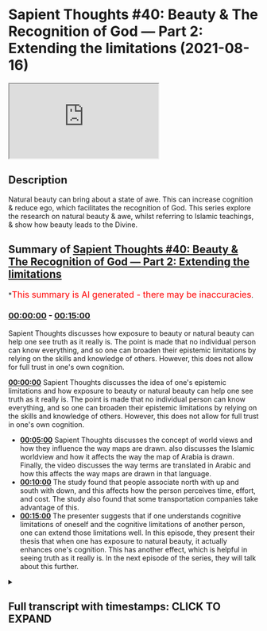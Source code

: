 # Sapient Thoughts #40: Beauty & The Recognition of God — Part 2: Extending the limitations (2021-08-16)

<iframe loading='lazy' src='https://www.youtube.com/embed/sWbZlh0jA4k'></iframe>

## Description

Natural beauty can bring about a state of awe. This can increase cognition & reduce ego, which facilitates the recognition of God. This series explore the research on natural beauty & awe, whilst referring to Islamic teachings, & show how beauty leads to the Divine.

## Summary of [Sapient Thoughts #40: Beauty & The Recognition of God — Part 2: Extending the limitations](https://www.youtube.com/watch?v=sWbZlh0jA4k)

\*<span style="color:red; font-size:125%">This summary is AI generated - there may be inaccuracies</span>.

### [00:00:00](https://www.youtube.com/watch?v=sWbZlh0jA4k\&t=0) - [00:15:00](https://www.youtube.com/watch?v=sWbZlh0jA4k\&t=900)

Sapient Thoughts discusses how exposure to beauty or natural beauty can help one see truth as it really is. The point is made that no individual person can know everything, and so one can broaden their epistemic limitations by relying on the skills and knowledge of others. However, this does not allow for full trust in one's own cognition.

**[00:00:00](https://www.youtube.com/watch?v=sWbZlh0jA4k\&t=0)**  Sapient Thoughts discusses the idea of one's epistemic limitations and how exposure to beauty or natural beauty can help one see truth as it really is. The point is made that no individual person can know everything, and so one can broaden their epistemic limitations by relying on the skills and knowledge of others. However, this does not allow for full trust in one's own cognition.

*   **[00:05:00](https://www.youtube.com/watch?v=sWbZlh0jA4k\&t=300)**  Sapient Thoughts discusses the concept of world views and how they influence the way maps are drawn.  also discusses the Islamic worldview and how it affects the way the map of Arabia is drawn. Finally, the video discusses the way terms are translated in Arabic and how this affects the way maps are drawn in that language.
*   **[00:10:00](https://www.youtube.com/watch?v=sWbZlh0jA4k\&t=600)** The study found that people associate north with up and south with down, and this affects how the person perceives time, effort, and cost. The study also found that some transportation companies take advantage of this.
*   **[00:15:00](https://www.youtube.com/watch?v=sWbZlh0jA4k\&t=900)** The presenter suggests that if one understands cognitive limitations of oneself and the cognitive limitations of another person, one can extend those limitations well. In this episode, they present their thesis that when one has exposure to natural beauty, it actually enhances one's cognition. This has another effect, which is helpful in seeing truth as it really is. In the next episode of the series, they will talk about this further.

<details><summary><h2>Full transcript with timestamps: CLICK TO EXPAND</h2></summary>

[0:00:02](https://youtu.be/sWbZlh0jA4k?t=2) \[Music]\
[0:00:16](https://youtu.be/sWbZlh0jA4k?t=16) brothers and sisters welcome to another\
[0:00:18](https://youtu.be/sWbZlh0jA4k?t=18) episode of sapient thoughts where we\
[0:00:21](https://youtu.be/sWbZlh0jA4k?t=21) discuss theo philosophical issues where\
[0:00:23](https://youtu.be/sWbZlh0jA4k?t=23) we answer\
[0:00:25](https://youtu.be/sWbZlh0jA4k?t=25) contentions against islam and where we\
[0:00:27](https://youtu.be/sWbZlh0jA4k?t=27) provide a robust case for the veracity\
[0:00:30](https://youtu.be/sWbZlh0jA4k?t=30) of islam in today's episode we're going\
[0:00:32](https://youtu.be/sWbZlh0jA4k?t=32) to be continuing our multi-part series\
[0:00:34](https://youtu.be/sWbZlh0jA4k?t=34) on beauty and the recognition of god\
[0:00:37](https://youtu.be/sWbZlh0jA4k?t=37) now in the last episode we had discussed\
[0:00:40](https://youtu.be/sWbZlh0jA4k?t=40) the idea of a person individuals\
[0:00:43](https://youtu.be/sWbZlh0jA4k?t=43) cognitive limitations and we discussed a\
[0:00:47](https://youtu.be/sWbZlh0jA4k?t=47) few things related to that we discussed\
[0:00:48](https://youtu.be/sWbZlh0jA4k?t=48) how one's environment\
[0:00:50](https://youtu.be/sWbZlh0jA4k?t=50) where one lives or what the surroundings\
[0:00:52](https://youtu.be/sWbZlh0jA4k?t=52) of a person may be\
[0:00:54](https://youtu.be/sWbZlh0jA4k?t=54) can actually have an impact on their\
[0:00:57](https://youtu.be/sWbZlh0jA4k?t=57) cognition in other words it could lead\
[0:00:59](https://youtu.be/sWbZlh0jA4k?t=59) to a type of cognitive bias\
[0:01:01](https://youtu.be/sWbZlh0jA4k?t=61) so with that said\
[0:01:03](https://youtu.be/sWbZlh0jA4k?t=63) the other question one could ask related\
[0:01:06](https://youtu.be/sWbZlh0jA4k?t=66) to that is that how do we transcend that\
[0:01:08](https://youtu.be/sWbZlh0jA4k?t=68) cognitive bias\
[0:01:09](https://youtu.be/sWbZlh0jA4k?t=69) and if there are limitations if there\
[0:01:12](https://youtu.be/sWbZlh0jA4k?t=72) are epistemic limitations one has how do\
[0:01:14](https://youtu.be/sWbZlh0jA4k?t=74) we\
[0:01:15](https://youtu.be/sWbZlh0jA4k?t=75) broaden our epistemic limitations such\
[0:01:18](https://youtu.be/sWbZlh0jA4k?t=78) that we're able to have a wider\
[0:01:20](https://youtu.be/sWbZlh0jA4k?t=80) epistemic sphere\
[0:01:22](https://youtu.be/sWbZlh0jA4k?t=82) and one answer to that question would be\
[0:01:24](https://youtu.be/sWbZlh0jA4k?t=84) to take information from other people so\
[0:01:27](https://youtu.be/sWbZlh0jA4k?t=87) if indeed we have cognitive limitations\
[0:01:29](https://youtu.be/sWbZlh0jA4k?t=89) and cognitive biases then perhaps we can\
[0:01:31](https://youtu.be/sWbZlh0jA4k?t=91) rely on others for information and\
[0:01:35](https://youtu.be/sWbZlh0jA4k?t=95) skills and knowledge and things like\
[0:01:37](https://youtu.be/sWbZlh0jA4k?t=97) that\
[0:01:38](https://youtu.be/sWbZlh0jA4k?t=98) and to highlight this point there's a\
[0:01:40](https://youtu.be/sWbZlh0jA4k?t=100) statement from elizabeth fricker who is\
[0:01:42](https://youtu.be/sWbZlh0jA4k?t=102) a philosopher and researcher at oxford\
[0:01:44](https://youtu.be/sWbZlh0jA4k?t=104) university i believe and she writes\
[0:01:47](https://youtu.be/sWbZlh0jA4k?t=107) about\
[0:01:48](https://youtu.be/sWbZlh0jA4k?t=108) this concept of extending one's\
[0:01:50](https://youtu.be/sWbZlh0jA4k?t=110) epistemic limitations and she says it\
[0:01:52](https://youtu.be/sWbZlh0jA4k?t=112) should be immediately obvious\
[0:01:54](https://youtu.be/sWbZlh0jA4k?t=114) that in the conditions of modern life we\
[0:01:56](https://youtu.be/sWbZlh0jA4k?t=116) rely hugely on the epistemic and\
[0:01:59](https://youtu.be/sWbZlh0jA4k?t=119) practical skills of others for example i\
[0:02:02](https://youtu.be/sWbZlh0jA4k?t=122) allow my car mechanic to find out what\
[0:02:04](https://youtu.be/sWbZlh0jA4k?t=124) is at fault with my car when it won't\
[0:02:07](https://youtu.be/sWbZlh0jA4k?t=127) start\
[0:02:08](https://youtu.be/sWbZlh0jA4k?t=128) and\
[0:02:09](https://youtu.be/sWbZlh0jA4k?t=129) i then proceed to ask him or her to fix\
[0:02:12](https://youtu.be/sWbZlh0jA4k?t=132) it for me and one relies on one's doctor\
[0:02:15](https://youtu.be/sWbZlh0jA4k?t=135) to use information from symptoms and\
[0:02:17](https://youtu.be/sWbZlh0jA4k?t=137) medical tests to diagnose what is wrong\
[0:02:20](https://youtu.be/sWbZlh0jA4k?t=140) with one and then to prescribe an\
[0:02:22](https://youtu.be/sWbZlh0jA4k?t=142) appropriate treatment\
[0:02:23](https://youtu.be/sWbZlh0jA4k?t=143) now the point here is that no individual\
[0:02:27](https://youtu.be/sWbZlh0jA4k?t=147) person can gather knowledge about every\
[0:02:30](https://youtu.be/sWbZlh0jA4k?t=150) single field that one may need and so\
[0:02:32](https://youtu.be/sWbZlh0jA4k?t=152) thus one relies on the skills and\
[0:02:34](https://youtu.be/sWbZlh0jA4k?t=154) knowledge of others\
[0:02:37](https://youtu.be/sWbZlh0jA4k?t=157) and hence that epistemic limitation can\
[0:02:40](https://youtu.be/sWbZlh0jA4k?t=160) be extended\
[0:02:42](https://youtu.be/sWbZlh0jA4k?t=162) and indeed it is extended because we\
[0:02:44](https://youtu.be/sWbZlh0jA4k?t=164) rely on doctors we rely on pilots to fly\
[0:02:46](https://youtu.be/sWbZlh0jA4k?t=166) planes and all of those areas of\
[0:02:48](https://youtu.be/sWbZlh0jA4k?t=168) information that we don't have or those\
[0:02:50](https://youtu.be/sWbZlh0jA4k?t=170) skills that we don't have we rely on the\
[0:02:53](https://youtu.be/sWbZlh0jA4k?t=173) information and knowledge and skills of\
[0:02:55](https://youtu.be/sWbZlh0jA4k?t=175) others\
[0:02:56](https://youtu.be/sWbZlh0jA4k?t=176) now that's fine\
[0:02:57](https://youtu.be/sWbZlh0jA4k?t=177) but coming back to my original thesis\
[0:03:00](https://youtu.be/sWbZlh0jA4k?t=180) and that was\
[0:03:01](https://youtu.be/sWbZlh0jA4k?t=181) that if\
[0:03:03](https://youtu.be/sWbZlh0jA4k?t=183) a person\
[0:03:04](https://youtu.be/sWbZlh0jA4k?t=184) is engaged or if a person would like to\
[0:03:08](https://youtu.be/sWbZlh0jA4k?t=188) know truth as it really is\
[0:03:11](https://youtu.be/sWbZlh0jA4k?t=191) how could they do that well the thesis\
[0:03:12](https://youtu.be/sWbZlh0jA4k?t=192) that i put forth is that if a person\
[0:03:14](https://youtu.be/sWbZlh0jA4k?t=194) wants to know truth as it really is an\
[0:03:16](https://youtu.be/sWbZlh0jA4k?t=196) exposure to beauty or natural beauty\
[0:03:20](https://youtu.be/sWbZlh0jA4k?t=200) can\
[0:03:21](https://youtu.be/sWbZlh0jA4k?t=201) cause a person to allow a person to see\
[0:03:23](https://youtu.be/sWbZlh0jA4k?t=203) truth as it really is\
[0:03:25](https://youtu.be/sWbZlh0jA4k?t=205) that being the case we understand we\
[0:03:27](https://youtu.be/sWbZlh0jA4k?t=207) have cognitive limitations so perhaps\
[0:03:29](https://youtu.be/sWbZlh0jA4k?t=209) one could say well i can't fully 100\
[0:03:33](https://youtu.be/sWbZlh0jA4k?t=213) trust my cognition my own individual\
[0:03:35](https://youtu.be/sWbZlh0jA4k?t=215) cognitive abilities\
[0:03:36](https://youtu.be/sWbZlh0jA4k?t=216) so then therefore if i want to see truth\
[0:03:38](https://youtu.be/sWbZlh0jA4k?t=218) as it really is\
[0:03:40](https://youtu.be/sWbZlh0jA4k?t=220) can i just trust the cognitive abilities\
[0:03:42](https://youtu.be/sWbZlh0jA4k?t=222) of others and the knowledge and skills\
[0:03:44](https://youtu.be/sWbZlh0jA4k?t=224) of others well that's what we wanted to\
[0:03:46](https://youtu.be/sWbZlh0jA4k?t=226) discuss in today's episode is that what\
[0:03:48](https://youtu.be/sWbZlh0jA4k?t=228) we want to see is that even though our\
[0:03:51](https://youtu.be/sWbZlh0jA4k?t=231) epistemic limitations can be can be\
[0:03:54](https://youtu.be/sWbZlh0jA4k?t=234) widened or our epistemic borders can be\
[0:03:56](https://youtu.be/sWbZlh0jA4k?t=236) broadened can be widened because of the\
[0:04:00](https://youtu.be/sWbZlh0jA4k?t=240) skills and knowledge and\
[0:04:02](https://youtu.be/sWbZlh0jA4k?t=242) and and cognitive abilities of abilities\
[0:04:04](https://youtu.be/sWbZlh0jA4k?t=244) of others\
[0:04:05](https://youtu.be/sWbZlh0jA4k?t=245) that also doesn't will not allow us to\
[0:04:08](https://youtu.be/sWbZlh0jA4k?t=248) see truth as it really is\
[0:04:09](https://youtu.be/sWbZlh0jA4k?t=249) in some sort of absolute fashion\
[0:04:12](https://youtu.be/sWbZlh0jA4k?t=252) so let's highlight this point\
[0:04:13](https://youtu.be/sWbZlh0jA4k?t=253) specifically\
[0:04:14](https://youtu.be/sWbZlh0jA4k?t=254) um when most people think about a map of\
[0:04:17](https://youtu.be/sWbZlh0jA4k?t=257) the world\
[0:04:18](https://youtu.be/sWbZlh0jA4k?t=258) they usually see a map where you have\
[0:04:20](https://youtu.be/sWbZlh0jA4k?t=260) north america and south america you have\
[0:04:22](https://youtu.be/sWbZlh0jA4k?t=262) europe and asia and then below that if\
[0:04:25](https://youtu.be/sWbZlh0jA4k?t=265) we're looking at vertical positioning\
[0:04:27](https://youtu.be/sWbZlh0jA4k?t=267) you have\
[0:04:28](https://youtu.be/sWbZlh0jA4k?t=268) africa parts of africa\
[0:04:30](https://youtu.be/sWbZlh0jA4k?t=270) that are below the equator australia\
[0:04:32](https://youtu.be/sWbZlh0jA4k?t=272) being built equator new zealand etc\
[0:04:34](https://youtu.be/sWbZlh0jA4k?t=274) this is the map as we generally see it\
[0:04:36](https://youtu.be/sWbZlh0jA4k?t=276) and it can be traced back to ptolemy\
[0:04:39](https://youtu.be/sWbZlh0jA4k?t=279) and ptolemy when he first drew this drew\
[0:04:42](https://youtu.be/sWbZlh0jA4k?t=282) the map of the world as it was known in\
[0:04:44](https://youtu.be/sWbZlh0jA4k?t=284) his day drew europe on top\
[0:04:47](https://youtu.be/sWbZlh0jA4k?t=287) and drew\
[0:04:48](https://youtu.be/sWbZlh0jA4k?t=288) africa or the known parts of the world\
[0:04:51](https://youtu.be/sWbZlh0jA4k?t=291) of africa at that time on the bottom\
[0:04:53](https://youtu.be/sWbZlh0jA4k?t=293) now the thing is we may and we may think\
[0:04:56](https://youtu.be/sWbZlh0jA4k?t=296) that okay well this is just how the the\
[0:04:58](https://youtu.be/sWbZlh0jA4k?t=298) map of the world was drawn there was no\
[0:04:59](https://youtu.be/sWbZlh0jA4k?t=299) sort of there's no sort of bias in this\
[0:05:02](https://youtu.be/sWbZlh0jA4k?t=302) but when we compare ptolemy's map\
[0:05:05](https://youtu.be/sWbZlh0jA4k?t=305) to other cartographers for instance when\
[0:05:08](https://youtu.be/sWbZlh0jA4k?t=308) we look at the 12th century cartographer\
[0:05:11](https://youtu.be/sWbZlh0jA4k?t=311) by the name of muhammad al-adrisi\
[0:05:13](https://youtu.be/sWbZlh0jA4k?t=313) we see that when he drew his map he in\
[0:05:16](https://youtu.be/sWbZlh0jA4k?t=316) fact put\
[0:05:17](https://youtu.be/sWbZlh0jA4k?t=317) africa on the top of the map and put and\
[0:05:21](https://youtu.be/sWbZlh0jA4k?t=321) placed europe on the bottom of the map\
[0:05:24](https://youtu.be/sWbZlh0jA4k?t=324) now\
[0:05:25](https://youtu.be/sWbZlh0jA4k?t=325) one may ask well which map then is\
[0:05:27](https://youtu.be/sWbZlh0jA4k?t=327) correct\
[0:05:28](https://youtu.be/sWbZlh0jA4k?t=328) would it be\
[0:05:29](https://youtu.be/sWbZlh0jA4k?t=329) you know europe on the bottom and africa\
[0:05:32](https://youtu.be/sWbZlh0jA4k?t=332) on top if we're talking about vertical\
[0:05:34](https://youtu.be/sWbZlh0jA4k?t=334) positioning or would it be the maps as\
[0:05:37](https://youtu.be/sWbZlh0jA4k?t=337) we know them today which as i mentioned\
[0:05:39](https://youtu.be/sWbZlh0jA4k?t=339) can be traced back to ptolemy where\
[0:05:41](https://youtu.be/sWbZlh0jA4k?t=341) europe is on top and africa is on the\
[0:05:43](https://youtu.be/sWbZlh0jA4k?t=343) bottom and of course north america south\
[0:05:44](https://youtu.be/sWbZlh0jA4k?t=344) america and so on\
[0:05:46](https://youtu.be/sWbZlh0jA4k?t=346) which map is correct well the reality is\
[0:05:49](https://youtu.be/sWbZlh0jA4k?t=349) neither map can said to be objectively\
[0:05:51](https://youtu.be/sWbZlh0jA4k?t=351) correct because if one was to travel to\
[0:05:54](https://youtu.be/sWbZlh0jA4k?t=354) outer space there's no sort of anchoring\
[0:05:57](https://youtu.be/sWbZlh0jA4k?t=357) point and there's no sort of positioning\
[0:05:59](https://youtu.be/sWbZlh0jA4k?t=359) vertical positioning whereby one could\
[0:06:01](https://youtu.be/sWbZlh0jA4k?t=361) make a judgment call in other words\
[0:06:03](https://youtu.be/sWbZlh0jA4k?t=363) imagine if you're in outer space\
[0:06:05](https://youtu.be/sWbZlh0jA4k?t=365) uh because there's no sort of\
[0:06:07](https://youtu.be/sWbZlh0jA4k?t=367) positioning there's no anchoring for you\
[0:06:09](https://youtu.be/sWbZlh0jA4k?t=369) you could see you know you could see\
[0:06:11](https://youtu.be/sWbZlh0jA4k?t=371) europe on top and africa and bottom but\
[0:06:13](https://youtu.be/sWbZlh0jA4k?t=373) again because of lack of gravity and\
[0:06:15](https://youtu.be/sWbZlh0jA4k?t=375) things like that you could very well\
[0:06:17](https://youtu.be/sWbZlh0jA4k?t=377) think it completely normal to see africa\
[0:06:19](https://youtu.be/sWbZlh0jA4k?t=379) on top and europe on the bottom when\
[0:06:21](https://youtu.be/sWbZlh0jA4k?t=381) we're talking about vertical positioning\
[0:06:23](https://youtu.be/sWbZlh0jA4k?t=383) so there is no anchorage point\
[0:06:25](https://youtu.be/sWbZlh0jA4k?t=385) so why did ptolemy draw his map the way\
[0:06:28](https://youtu.be/sWbZlh0jA4k?t=388) he did and mohammed al-adrisi draw his\
[0:06:30](https://youtu.be/sWbZlh0jA4k?t=390) map the way he did well one reason that\
[0:06:32](https://youtu.be/sWbZlh0jA4k?t=392) we may put forth is that the maps were\
[0:06:36](https://youtu.be/sWbZlh0jA4k?t=396) drawn based on one's world view\
[0:06:39](https://youtu.be/sWbZlh0jA4k?t=399) now if you have not yet seen the\
[0:06:41](https://youtu.be/sWbZlh0jA4k?t=401) episodes where we discussed world views\
[0:06:43](https://youtu.be/sWbZlh0jA4k?t=403) i highly recommend you check out that\
[0:06:45](https://youtu.be/sWbZlh0jA4k?t=405) sapient thought series on world views\
[0:06:48](https://youtu.be/sWbZlh0jA4k?t=408) and the fitrah now that being said we\
[0:06:51](https://youtu.be/sWbZlh0jA4k?t=411) could assume that this is based on one's\
[0:06:52](https://youtu.be/sWbZlh0jA4k?t=412) world view perhaps ptolemy when he was\
[0:06:56](https://youtu.be/sWbZlh0jA4k?t=416) drawing his map the known world at the\
[0:06:59](https://youtu.be/sWbZlh0jA4k?t=419) time or the known civilized world at the\
[0:07:00](https://youtu.be/sWbZlh0jA4k?t=420) time was indeed europe everything beyond\
[0:07:03](https://youtu.be/sWbZlh0jA4k?t=423) europe may have been considered less\
[0:07:05](https://youtu.be/sWbZlh0jA4k?t=425) civilized and thus when we're talking\
[0:07:06](https://youtu.be/sWbZlh0jA4k?t=426) about vertical positioning perhaps\
[0:07:08](https://youtu.be/sWbZlh0jA4k?t=428) there's also the idea that something\
[0:07:10](https://youtu.be/sWbZlh0jA4k?t=430) that's on top is higher and better and\
[0:07:13](https://youtu.be/sWbZlh0jA4k?t=433) superior whereas something on the bottom\
[0:07:16](https://youtu.be/sWbZlh0jA4k?t=436) i.e that which is less civilized is of a\
[0:07:18](https://youtu.be/sWbZlh0jA4k?t=438) lower value is you know less than and so\
[0:07:21](https://youtu.be/sWbZlh0jA4k?t=441) you have this vertical positioning which\
[0:07:23](https://youtu.be/sWbZlh0jA4k?t=443) has this significance in terms of\
[0:07:25](https://youtu.be/sWbZlh0jA4k?t=445) superiority and perhaps this may be the\
[0:07:27](https://youtu.be/sWbZlh0jA4k?t=447) reason why now when we come to\
[0:07:29](https://youtu.be/sWbZlh0jA4k?t=449) muhammadan map\
[0:07:30](https://youtu.be/sWbZlh0jA4k?t=450) we may assume the same thing perhaps\
[0:07:33](https://youtu.be/sWbZlh0jA4k?t=453) because of muhammad al-idris world view\
[0:07:36](https://youtu.be/sWbZlh0jA4k?t=456) and when he was drawing a map he\
[0:07:38](https://youtu.be/sWbZlh0jA4k?t=458) understood because he's coming from\
[0:07:39](https://youtu.be/sWbZlh0jA4k?t=459) islamic worldview islam to be superior\
[0:07:42](https://youtu.be/sWbZlh0jA4k?t=462) and therefore the arabian peninsula and\
[0:07:45](https://youtu.be/sWbZlh0jA4k?t=465) africa to be drawn on top with mecca and\
[0:07:47](https://youtu.be/sWbZlh0jA4k?t=467) medina to be drawn on top and\
[0:07:50](https://youtu.be/sWbZlh0jA4k?t=470) europe to be drawn on the bottom this is\
[0:07:51](https://youtu.be/sWbZlh0jA4k?t=471) one reason why the map may be drawn in\
[0:07:54](https://youtu.be/sWbZlh0jA4k?t=474) this way or why muhammad al-adrisi may\
[0:07:57](https://youtu.be/sWbZlh0jA4k?t=477) have drawn the map in this way but yet\
[0:07:59](https://youtu.be/sWbZlh0jA4k?t=479) another aspect of muhammad world view\
[0:08:02](https://youtu.be/sWbZlh0jA4k?t=482) that can be considered or can be taken\
[0:08:04](https://youtu.be/sWbZlh0jA4k?t=484) into consideration\
[0:08:05](https://youtu.be/sWbZlh0jA4k?t=485) is that indeed he comes from an islamic\
[0:08:08](https://youtu.be/sWbZlh0jA4k?t=488) worldview that being said when you look\
[0:08:10](https://youtu.be/sWbZlh0jA4k?t=490) at the map that muhammad adrisi drew\
[0:08:13](https://youtu.be/sWbZlh0jA4k?t=493) there's a couple of interesting features\
[0:08:15](https://youtu.be/sWbZlh0jA4k?t=495) one of those features\
[0:08:17](https://youtu.be/sWbZlh0jA4k?t=497) is that when you look at the vertical\
[0:08:19](https://youtu.be/sWbZlh0jA4k?t=499) positioning in comparison to the\
[0:08:21](https://youtu.be/sWbZlh0jA4k?t=501) cardinal direction\
[0:08:23](https://youtu.be/sWbZlh0jA4k?t=503) so when we're talking about vertical\
[0:08:25](https://youtu.be/sWbZlh0jA4k?t=505) positioning we're talking about up and\
[0:08:27](https://youtu.be/sWbZlh0jA4k?t=507) down when we're talking about cardinal\
[0:08:29](https://youtu.be/sWbZlh0jA4k?t=509) positioning we're talking about north\
[0:08:31](https://youtu.be/sWbZlh0jA4k?t=511) south east west\
[0:08:32](https://youtu.be/sWbZlh0jA4k?t=512) so in the map that mohammed al-adrisi\
[0:08:35](https://youtu.be/sWbZlh0jA4k?t=515) drew it's interesting that the term for\
[0:08:38](https://youtu.be/sWbZlh0jA4k?t=518) south\
[0:08:39](https://youtu.be/sWbZlh0jA4k?t=519) he placed on top\
[0:08:41](https://youtu.be/sWbZlh0jA4k?t=521) so junob\
[0:08:42](https://youtu.be/sWbZlh0jA4k?t=522) the plate the term for north which is\
[0:08:44](https://youtu.be/sWbZlh0jA4k?t=524) shimad he placed on the bottom\
[0:08:47](https://youtu.be/sWbZlh0jA4k?t=527) and the term for east is on the left and\
[0:08:49](https://youtu.be/sWbZlh0jA4k?t=529) the term for west is on the right\
[0:08:52](https://youtu.be/sWbZlh0jA4k?t=532) now\
[0:08:52](https://youtu.be/sWbZlh0jA4k?t=532) so it's not only the idea of a map being\
[0:08:55](https://youtu.be/sWbZlh0jA4k?t=535) drawn let's say with africa on top and\
[0:08:58](https://youtu.be/sWbZlh0jA4k?t=538) and and and the raven peninsula on top\
[0:09:00](https://youtu.be/sWbZlh0jA4k?t=540) and europe on the bottom but even the\
[0:09:02](https://youtu.be/sWbZlh0jA4k?t=542) cardinal direction has been drawn\
[0:09:04](https://youtu.be/sWbZlh0jA4k?t=544) differently or has been labeled\
[0:09:06](https://youtu.be/sWbZlh0jA4k?t=546) differently\
[0:09:07](https://youtu.be/sWbZlh0jA4k?t=547) so one of the reasons we may put forth\
[0:09:10](https://youtu.be/sWbZlh0jA4k?t=550) is that in the islamic framework or in\
[0:09:12](https://youtu.be/sWbZlh0jA4k?t=552) the islamic tradition islamic paradigm\
[0:09:14](https://youtu.be/sWbZlh0jA4k?t=554) there is the concept of the prayer\
[0:09:17](https://youtu.be/sWbZlh0jA4k?t=557) and the prayer timings are dependent\
[0:09:19](https://youtu.be/sWbZlh0jA4k?t=559) upon the son and so when one is looking\
[0:09:22](https://youtu.be/sWbZlh0jA4k?t=562) at the sun one may start off in the\
[0:09:25](https://youtu.be/sWbZlh0jA4k?t=565) morning time by\
[0:09:27](https://youtu.be/sWbZlh0jA4k?t=567) looking or gazing east and so if one is\
[0:09:29](https://youtu.be/sWbZlh0jA4k?t=569) looking at the sun it's rising from\
[0:09:31](https://youtu.be/sWbZlh0jA4k?t=571) there they understand that this would be\
[0:09:32](https://youtu.be/sWbZlh0jA4k?t=572) the east where it sets\
[0:09:35](https://youtu.be/sWbZlh0jA4k?t=575) right where that's setting would be west\
[0:09:38](https://youtu.be/sWbZlh0jA4k?t=578) in terms in the english language so we\
[0:09:39](https://youtu.be/sWbZlh0jA4k?t=579) have these two terms that are very clear\
[0:09:42](https://youtu.be/sWbZlh0jA4k?t=582) now the thing is what about terms on the\
[0:09:44](https://youtu.be/sWbZlh0jA4k?t=584) the right and the left\
[0:09:46](https://youtu.be/sWbZlh0jA4k?t=586) so the term that we have for south\
[0:09:49](https://youtu.be/sWbZlh0jA4k?t=589) is janub the term we have for north is\
[0:09:52](https://youtu.be/sWbZlh0jA4k?t=592) shimal\
[0:09:53](https://youtu.be/sWbZlh0jA4k?t=593) well we know that the term for left in\
[0:09:56](https://youtu.be/sWbZlh0jA4k?t=596) the arabic language you can say that\
[0:09:58](https://youtu.be/sWbZlh0jA4k?t=598) that is also shima for instance there's\
[0:10:00](https://youtu.be/sWbZlh0jA4k?t=600) a hadith of the prophet sallallahu\
[0:10:02](https://youtu.be/sWbZlh0jA4k?t=602) alaihi\
[0:10:09](https://youtu.be/sWbZlh0jA4k?t=609) do not eat with your left hand for\
[0:10:11](https://youtu.be/sWbZlh0jA4k?t=611) indeed shaytan eats with his left hand\
[0:10:13](https://youtu.be/sWbZlh0jA4k?t=613) the term for left hand here or left is\
[0:10:16](https://youtu.be/sWbZlh0jA4k?t=616) shimad\
[0:10:17](https://youtu.be/sWbZlh0jA4k?t=617) so\
[0:10:18](https://youtu.be/sWbZlh0jA4k?t=618) left would be shimal north and the the\
[0:10:20](https://youtu.be/sWbZlh0jA4k?t=620) on the right would be genu or the south\
[0:10:23](https://youtu.be/sWbZlh0jA4k?t=623) so when he is drawing the map\
[0:10:25](https://youtu.be/sWbZlh0jA4k?t=625) you have one element of the positioning\
[0:10:27](https://youtu.be/sWbZlh0jA4k?t=627) of the sun based on the idea of the\
[0:10:30](https://youtu.be/sWbZlh0jA4k?t=630) prayers and the prayer timings and how\
[0:10:31](https://youtu.be/sWbZlh0jA4k?t=631) we understand the sun and so muhammad\
[0:10:34](https://youtu.be/sWbZlh0jA4k?t=634) al-adrisi's worldview is going to have\
[0:10:36](https://youtu.be/sWbZlh0jA4k?t=636) an impact on how he's drawing the map\
[0:10:38](https://youtu.be/sWbZlh0jA4k?t=638) not only in terms of vertical\
[0:10:40](https://youtu.be/sWbZlh0jA4k?t=640) positioning but also in terms of\
[0:10:42](https://youtu.be/sWbZlh0jA4k?t=642) cardinal direction\
[0:10:43](https://youtu.be/sWbZlh0jA4k?t=643) all of that is based on a person's world\
[0:10:46](https://youtu.be/sWbZlh0jA4k?t=646) view and so therefore\
[0:10:48](https://youtu.be/sWbZlh0jA4k?t=648) there's no sort of objective right and\
[0:10:50](https://youtu.be/sWbZlh0jA4k?t=650) wrong but it's based on the person's\
[0:10:53](https://youtu.be/sWbZlh0jA4k?t=653) world view and from one perspective one\
[0:10:55](https://youtu.be/sWbZlh0jA4k?t=655) would say that that has that's based on\
[0:10:57](https://youtu.be/sWbZlh0jA4k?t=657) a an assumption or a philosophical\
[0:11:00](https://youtu.be/sWbZlh0jA4k?t=660) assumption or or a first principle if\
[0:11:02](https://youtu.be/sWbZlh0jA4k?t=662) you remember from what we had discussed\
[0:11:05](https://youtu.be/sWbZlh0jA4k?t=665) on in the in the in the series or the\
[0:11:07](https://youtu.be/sWbZlh0jA4k?t=667) episodes on world views and the fitra\
[0:11:10](https://youtu.be/sWbZlh0jA4k?t=670) now you may ask\
[0:11:12](https://youtu.be/sWbZlh0jA4k?t=672) well so what\
[0:11:13](https://youtu.be/sWbZlh0jA4k?t=673) i mean it's just a map right i mean does\
[0:11:14](https://youtu.be/sWbZlh0jA4k?t=674) it really have any sort of consequences\
[0:11:17](https://youtu.be/sWbZlh0jA4k?t=677) and the thing is there's actually real\
[0:11:19](https://youtu.be/sWbZlh0jA4k?t=679) world consequences to having uh such a\
[0:11:23](https://youtu.be/sWbZlh0jA4k?t=683) to relying upon a certain map over\
[0:11:25](https://youtu.be/sWbZlh0jA4k?t=685) another there was a study that was done\
[0:11:27](https://youtu.be/sWbZlh0jA4k?t=687) that's called on southbound ease and\
[0:11:29](https://youtu.be/sWbZlh0jA4k?t=689) northbound fees\
[0:11:31](https://youtu.be/sWbZlh0jA4k?t=691) literal consequences of the metaphoric\
[0:11:33](https://youtu.be/sWbZlh0jA4k?t=693) link between vertical position and\
[0:11:35](https://youtu.be/sWbZlh0jA4k?t=695) cardinal direction and this was a study\
[0:11:37](https://youtu.be/sWbZlh0jA4k?t=697) that was done by\
[0:11:38](https://youtu.be/sWbZlh0jA4k?t=698) nelson simmons in 2009\
[0:11:41](https://youtu.be/sWbZlh0jA4k?t=701) and what they did in this study is that\
[0:11:43](https://youtu.be/sWbZlh0jA4k?t=703) they were trying to\
[0:11:45](https://youtu.be/sWbZlh0jA4k?t=705) see\
[0:11:46](https://youtu.be/sWbZlh0jA4k?t=706) that within\
[0:11:48](https://youtu.be/sWbZlh0jA4k?t=708) human perception\
[0:11:49](https://youtu.be/sWbZlh0jA4k?t=709) do they\
[0:11:51](https://youtu.be/sWbZlh0jA4k?t=711) how do they feel when it comes to\
[0:11:52](https://youtu.be/sWbZlh0jA4k?t=712) vertical positioning\
[0:11:54](https://youtu.be/sWbZlh0jA4k?t=714) in the sense that do they consider\
[0:11:56](https://youtu.be/sWbZlh0jA4k?t=716) something up\
[0:11:57](https://youtu.be/sWbZlh0jA4k?t=717) and going in that direction to be more\
[0:11:59](https://youtu.be/sWbZlh0jA4k?t=719) difficult\
[0:12:00](https://youtu.be/sWbZlh0jA4k?t=720) as opposed to going down right and so\
[0:12:03](https://youtu.be/sWbZlh0jA4k?t=723) remember vertical positioning here\
[0:12:05](https://youtu.be/sWbZlh0jA4k?t=725) related to cardinal direction\
[0:12:07](https://youtu.be/sWbZlh0jA4k?t=727) cardinal direction north south vertical\
[0:12:09](https://youtu.be/sWbZlh0jA4k?t=729) perception up down\
[0:12:10](https://youtu.be/sWbZlh0jA4k?t=730) like there's there is there may be a\
[0:12:12](https://youtu.be/sWbZlh0jA4k?t=732) perception that a person thinking if i'm\
[0:12:14](https://youtu.be/sWbZlh0jA4k?t=734) going north i'm going up\
[0:12:16](https://youtu.be/sWbZlh0jA4k?t=736) and so therefore going up may seem\
[0:12:19](https://youtu.be/sWbZlh0jA4k?t=739) harder again they talk about metaphoric\
[0:12:21](https://youtu.be/sWbZlh0jA4k?t=741) link right and going south may seem\
[0:12:23](https://youtu.be/sWbZlh0jA4k?t=743) easier it's kind of like thinking about\
[0:12:24](https://youtu.be/sWbZlh0jA4k?t=744) going uphill versus downhill when in\
[0:12:27](https://youtu.be/sWbZlh0jA4k?t=747) reality\
[0:12:28](https://youtu.be/sWbZlh0jA4k?t=748) you know you're not really going uphill\
[0:12:29](https://youtu.be/sWbZlh0jA4k?t=749) or downhill per se by just by going\
[0:12:31](https://youtu.be/sWbZlh0jA4k?t=751) north and south so they wanted to put\
[0:12:33](https://youtu.be/sWbZlh0jA4k?t=753) this to the test and they came to some\
[0:12:34](https://youtu.be/sWbZlh0jA4k?t=754) conclusions with their study\
[0:12:36](https://youtu.be/sWbZlh0jA4k?t=756) they said in in one one part of their\
[0:12:39](https://youtu.be/sWbZlh0jA4k?t=759) study said we reported seven studies\
[0:12:42](https://youtu.be/sWbZlh0jA4k?t=762) that demonstrate that the metaphoric\
[0:12:44](https://youtu.be/sWbZlh0jA4k?t=764) association between cardinal direction\
[0:12:47](https://youtu.be/sWbZlh0jA4k?t=767) and vertical position is pervasive and\
[0:12:50](https://youtu.be/sWbZlh0jA4k?t=770) consequential\
[0:12:51](https://youtu.be/sWbZlh0jA4k?t=771) indeed information about cardinal\
[0:12:53](https://youtu.be/sWbZlh0jA4k?t=773) direction can affect consumers judgment\
[0:12:56](https://youtu.be/sWbZlh0jA4k?t=776) of time\
[0:12:58](https://youtu.be/sWbZlh0jA4k?t=778) effort and cost\
[0:12:59](https://youtu.be/sWbZlh0jA4k?t=779) specifically because they associate\
[0:13:01](https://youtu.be/sWbZlh0jA4k?t=781) north with up and south with down\
[0:13:04](https://youtu.be/sWbZlh0jA4k?t=784) consumers expect northbound travel to be\
[0:13:07](https://youtu.be/sWbZlh0jA4k?t=787) more time consuming\
[0:13:09](https://youtu.be/sWbZlh0jA4k?t=789) less convenient and costlier than\
[0:13:12](https://youtu.be/sWbZlh0jA4k?t=792) southbound travel now of course as the\
[0:13:14](https://youtu.be/sWbZlh0jA4k?t=794) study goes on\
[0:13:16](https://youtu.be/sWbZlh0jA4k?t=796) there was uh\
[0:13:17](https://youtu.be/sWbZlh0jA4k?t=797) some of the things that were highlighted\
[0:13:18](https://youtu.be/sWbZlh0jA4k?t=798) in the study was that certain\
[0:13:21](https://youtu.be/sWbZlh0jA4k?t=801) transportation companies took advantage\
[0:13:23](https://youtu.be/sWbZlh0jA4k?t=803) of that so they would charge people\
[0:13:25](https://youtu.be/sWbZlh0jA4k?t=805) for going the same distance going north\
[0:13:28](https://youtu.be/sWbZlh0jA4k?t=808) they would charge them more than going\
[0:13:30](https://youtu.be/sWbZlh0jA4k?t=810) south\
[0:13:31](https://youtu.be/sWbZlh0jA4k?t=811) and all of this is not really based on\
[0:13:34](https://youtu.be/sWbZlh0jA4k?t=814) any sort of real objective uh\
[0:13:36](https://youtu.be/sWbZlh0jA4k?t=816) understanding of north and south of\
[0:13:38](https://youtu.be/sWbZlh0jA4k?t=818) vertical position or cardinal direction\
[0:13:41](https://youtu.be/sWbZlh0jA4k?t=821) because as we saw the map is something\
[0:13:43](https://youtu.be/sWbZlh0jA4k?t=823) that's you can't say what's one's\
[0:13:45](https://youtu.be/sWbZlh0jA4k?t=825) objectively true or not because again if\
[0:13:47](https://youtu.be/sWbZlh0jA4k?t=827) one wants to go in outer space\
[0:13:49](https://youtu.be/sWbZlh0jA4k?t=829) how do you tell which one is up and\
[0:13:51](https://youtu.be/sWbZlh0jA4k?t=831) which one is down\
[0:13:52](https://youtu.be/sWbZlh0jA4k?t=832) but yet it has real world consequences\
[0:13:55](https://youtu.be/sWbZlh0jA4k?t=835) and therefore the point i wanted to\
[0:13:57](https://youtu.be/sWbZlh0jA4k?t=837) highlight in this particular section in\
[0:13:59](https://youtu.be/sWbZlh0jA4k?t=839) this particular episode is that we rely\
[0:14:02](https://youtu.be/sWbZlh0jA4k?t=842) on maps and things like that but even\
[0:14:04](https://youtu.be/sWbZlh0jA4k?t=844) the maps that we rely on which we're\
[0:14:05](https://youtu.be/sWbZlh0jA4k?t=845) relying on the judgment of the\
[0:14:08](https://youtu.be/sWbZlh0jA4k?t=848) cartographer who in turn has his or her\
[0:14:11](https://youtu.be/sWbZlh0jA4k?t=851) own\
[0:14:12](https://youtu.be/sWbZlh0jA4k?t=852) cognitive limitations and biases and\
[0:14:14](https://youtu.be/sWbZlh0jA4k?t=854) world views and so on and so forth\
[0:14:16](https://youtu.be/sWbZlh0jA4k?t=856) so if we have cognitive limitations and\
[0:14:19](https://youtu.be/sWbZlh0jA4k?t=859) we want to extend or we want to\
[0:14:20](https://youtu.be/sWbZlh0jA4k?t=860) transcend our cognitive biases and\
[0:14:23](https://youtu.be/sWbZlh0jA4k?t=863) extend our fil our epistemic limitations\
[0:14:26](https://youtu.be/sWbZlh0jA4k?t=866) we can do that by\
[0:14:27](https://youtu.be/sWbZlh0jA4k?t=867) by way of other people and the the\
[0:14:29](https://youtu.be/sWbZlh0jA4k?t=869) expertise of other people but they in\
[0:14:32](https://youtu.be/sWbZlh0jA4k?t=872) turn are going to have cognitive\
[0:14:34](https://youtu.be/sWbZlh0jA4k?t=874) limitations\
[0:14:35](https://youtu.be/sWbZlh0jA4k?t=875) and they're going to have epistemic\
[0:14:36](https://youtu.be/sWbZlh0jA4k?t=876) limitations and cognitive biases of\
[0:14:38](https://youtu.be/sWbZlh0jA4k?t=878) themselves so if that's the case in our\
[0:14:41](https://youtu.be/sWbZlh0jA4k?t=881) quest to see truth as it truly is\
[0:14:44](https://youtu.be/sWbZlh0jA4k?t=884) how are we to do that\
[0:14:46](https://youtu.be/sWbZlh0jA4k?t=886) and this this is especially true when\
[0:14:48](https://youtu.be/sWbZlh0jA4k?t=888) we're talking about the concept of the\
[0:14:50](https://youtu.be/sWbZlh0jA4k?t=890) divine\
[0:14:52](https://youtu.be/sWbZlh0jA4k?t=892) this is a deep question that has real\
[0:14:54](https://youtu.be/sWbZlh0jA4k?t=894) world and afterward implications so when\
[0:14:57](https://youtu.be/sWbZlh0jA4k?t=897) one is trying to see the truth of this\
[0:14:58](https://youtu.be/sWbZlh0jA4k?t=898) particular question as it is\
[0:15:01](https://youtu.be/sWbZlh0jA4k?t=901) if one understands cognitive limitations\
[0:15:03](https://youtu.be/sWbZlh0jA4k?t=903) of oneself and the cognitive limitations\
[0:15:05](https://youtu.be/sWbZlh0jA4k?t=905) of someone else\
[0:15:06](https://youtu.be/sWbZlh0jA4k?t=906) how can one extend those cognitive\
[0:15:08](https://youtu.be/sWbZlh0jA4k?t=908) limitations well one of the ways to do\
[0:15:12](https://youtu.be/sWbZlh0jA4k?t=912) that and this is what's being presented\
[0:15:14](https://youtu.be/sWbZlh0jA4k?t=914) uh as a thesis in this series is that\
[0:15:18](https://youtu.be/sWbZlh0jA4k?t=918) when one has exposure to natural beauty\
[0:15:21](https://youtu.be/sWbZlh0jA4k?t=921) it actually enhances one's cognition\
[0:15:24](https://youtu.be/sWbZlh0jA4k?t=924) and\
[0:15:25](https://youtu.be/sWbZlh0jA4k?t=925) that exposure to natural beauty also has\
[0:15:28](https://youtu.be/sWbZlh0jA4k?t=928) another effect\
[0:15:29](https://youtu.be/sWbZlh0jA4k?t=929) and that effect can help a person to see\
[0:15:32](https://youtu.be/sWbZlh0jA4k?t=932) truth as it really is what does that\
[0:15:34](https://youtu.be/sWbZlh0jA4k?t=934) affect well we're going to talk about\
[0:15:35](https://youtu.be/sWbZlh0jA4k?t=935) that in the next episode of the series\
[0:15:38](https://youtu.be/sWbZlh0jA4k?t=938) so until then this is fahad islam and\
[0:15:42](https://youtu.be/sWbZlh0jA4k?t=942) these are sapient thoughts

</details>
